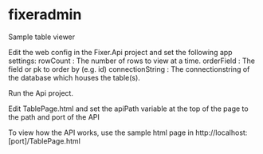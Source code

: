 # fixeradmin
Sample table viewer

Edit the web config in the Fixer.Api project and set the following app settings:
rowCount : The number of rows to view at a time.
orderField : The field or pk to order by (e.g. id)
connectionString : The connectionstring of the database which houses the table(s).

Run the Api project.

Edit TablePage.html and set the apiPath variable at the top of the page to the path and port of the API

To view how the API works, use the sample html page in http://localhost:[port]/TablePage.html
